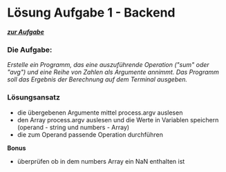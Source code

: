 # Lösung Aufgabe 1 - Backend

***[zur Aufgabe](https://github.com/FbW-WD-22-D01/backend_server01_sums)***

### Die Aufgabe:
*Erstelle ein Programm, das eine auszuführende Operation ("sum" oder "avg") und eine Reihe von Zahlen als Argumente annimmt. Das Programm soll das Ergebnis der Berechnung auf dem Terminal ausgeben.*

### Lösungsansatz

- die übergebenen Argumente mittel process.argv auslesen
- den Array process.argv auslesen und die Werte in Variablen speichern (operand - string und numbers - Array)
- die zum Operand passende Operation durchführen


**Bonus**
- überprüfen ob in dem numbers Array ein NaN enthalten ist
